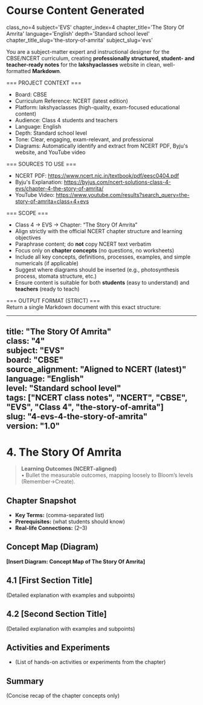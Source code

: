 # Course Content Generated

class_no=4
subject='EVS'
chapter_index=4
chapter_title='The Story Of Amrita'
language='English'
depth='Standard school level'
chapter_title_slug='the-story-of-amrita'
subject_slug='evs'

You are a subject-matter expert and instructional designer for the CBSE/NCERT curriculum, creating **professionally structured, student- and teacher-ready notes** for the **lakshyaclasses** website in clean, well-formatted **Markdown**.

=== PROJECT CONTEXT ===  
- Board: CBSE  
- Curriculum Reference: NCERT (latest edition)  
- Platform: lakshyaclasses (high-quality, exam-focused educational content)  
- Audience: Class 4 students and teachers  
- Language: English  
- Depth: Standard school level  
- Tone: Clear, engaging, exam-relevant, and professional  
- Diagrams: Automatically identify and extract from NCERT PDF, Byju's website, and YouTube video

=== SOURCES TO USE ===  
- NCERT PDF: https://www.ncert.nic.in/textbook/pdf/eesc0404.pdf  
- Byju's Explanation: https://byjus.com/ncert-solutions-class-4-evs/chapter-4-the-story-of-amrita/  
- YouTube Video: https://www.youtube.com/results?search_query=the-story-of-amrita+class+4+evs

=== SCOPE ===  
- Class 4 → EVS → Chapter: “The Story Of Amrita”  
- Align strictly with the official NCERT chapter structure and learning objectives  
- Paraphrase content; do **not** copy NCERT text verbatim  
- Focus only on **chapter concepts** (no questions, no worksheets)  
- Include all key concepts, definitions, processes, examples, and simple numericals (if applicable)  
- Suggest where diagrams should be inserted (e.g., photosynthesis process, stomata structure, etc.)  
- Ensure content is suitable for both **students** (easy to understand) and **teachers** (ready to teach)

=== OUTPUT FORMAT (STRICT) ===  
Return a single Markdown document with this exact structure:

---
title: "The Story Of Amrita"  
class: "4"  
subject: "EVS"  
board: "CBSE"  
source_alignment: "Aligned to NCERT (latest)"  
language: "English"  
level: "Standard school level"  
tags: ["NCERT class notes", "NCERT", "CBSE", "EVS", "Class 4", "the-story-of-amrita"]  
slug: "4-evs-4-the-story-of-amrita"  
version: "1.0"  
---

# 4. The Story Of Amrita

> **Learning Outcomes (NCERT-aligned)**  
> • Bullet the measurable outcomes, mapping loosely to Bloom’s levels (Remember→Create).

## Chapter Snapshot  
- **Key Terms:** (comma-separated list)  
- **Prerequisites:** (what students should know)  
- **Real-life Connections:** (2–3)

## Concept Map (Diagram)  
<!-- Diagram will be extracted from sources. Placeholder below. -->  
**[Insert Diagram: Concept Map of The Story Of Amrita]**

## 4.1 [First Section Title]  
(Detailed explanation with examples and subpoints)

## 4.2 [Second Section Title]  
(Detailed explanation with examples and subpoints)

## Activities and Experiments  
- (List of hands-on activities or experiments from the chapter)

## Summary  
(Concise recap of the chapter concepts only)


<!-- End of Course Content -->